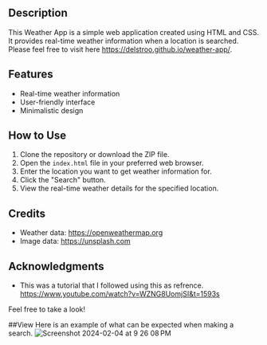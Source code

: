 ## Description
This Weather App is a simple web application created using HTML and CSS. It provides real-time weather information when a location is searched. Please feel free to visit here https://delstroo.github.io/weather-app/.
## Features
- Real-time weather information
- User-friendly interface
- Minimalistic design

## How to Use
1. Clone the repository or download the ZIP file.
2. Open the `index.html` file in your preferred web browser.
3. Enter the location you want to get weather information for.
4. Click the "Search" button.
5. View the real-time weather details for the specified location.

## Credits
- Weather data: https://openweathermap.org
- Image data: https://unsplash.com

## Acknowledgments
- This was a tutorial that I followed using this as refrence.
  https://www.youtube.com/watch?v=WZNG8UomjSI&t=1593s

Feel free to take a look!

##View
Here is an example of what can be expected when making a search.
![Screenshot 2024-02-04 at 9 26 08 PM](https://github.com/Delstroo/weather-app/assets/87548497/f8e9eb2d-de2b-47df-8984-2356a237e0cc)
